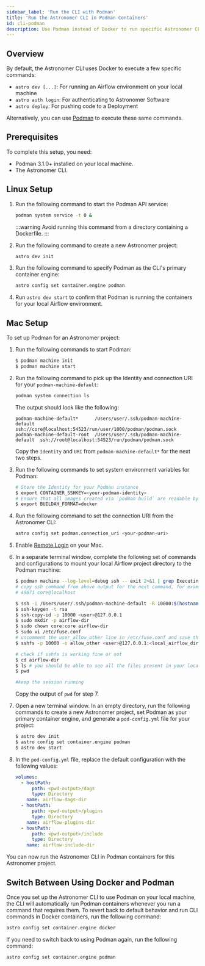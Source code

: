 ```yaml
---
sidebar_label: 'Run the CLI with Podman'
title: 'Run the Astronomer CLI in Podman Containers'
id: cli-podman
description: Use Podman instead of Docker to run specific Astronomer CLI commands.
---
```


## Overview

By default, the Astronomer CLI uses Docker to execute a few specific commands:

- `astro dev [...]`: For running an Airflow environment on your local machine
- `astro auth login`: For authenticating to Astronomer Software
- `astro deploy`: For pushing code to a Deployment

Alternatively, you can use [Podman](https://podman.io/) to execute these same commands.

## Prerequisites

To complete this setup, you need:

- Podman 3.1.0+ installed on your local machine.
- The Astronomer CLI.

## Linux Setup

1. Run the following command to start the Podman API service:

    ```sh
    podman system service -t 0 &
    ```

    :::warning
    Avoid running this command from a directory containing a Dockerfile.
    :::

2. Run the following command to create a new Astronomer project:

    ```sh
    astro dev init
    ```

3. Run the following command to specify Podman as the CLI's primary container engine:

    ```sh
    astro config set container.engine podman
    ```

4. Run `astro dev start` to confirm that Podman is running the containers for your local Airflow environment.

## Mac Setup

To set up Podman for an Astronomer project:


1. Run the following commands to start Podman:

    ```sh
    $ podman machine init
    $ podman machine start
    ```

2. Run the following command to pick up the Identity and connection URI for your `podman-machine-default`:

    ```sh
    podman system connection ls
    ```

    The output should look like the following:

    ```text
    podman-machine-default*      /Users/user/.ssh/podman-machine-default  ssh://core@localhost:54523/run/user/1000/podman/podman.sock
    podman-machine-default-root  /Users/user/.ssh/podman-machine-default  ssh://root@localhost:54523/run/podman/podman.sock
    ```

    Copy the `Identity` and `URI` from `podman-machine-default*` for the next two steps.

3. Run the following commands to set system environment variables for Podman:

    ```sh
    # Store the Identity for your Podman instance
    $ export CONTAINER_SSHKEY=<your-podman-identity>
    # Ensure that all images created via `podman build` are readable by Software Deployments. Primarily for use in CI/CD pipelines which require use of the Podman CLI.
    $ export BUILDAH_FORMAT=docker
    ```

4. Run the following command to set the connection URI from the Astronomer CLI:

    ```sh
    astro config set podman.connection_uri <your-podman-uri>
    ```

5. Enable [Remote Login](https://support.apple.com/en-gb/guide/mac-help/mchlp1066/mac#:~:text=Set%20up%20Remote%20Login%20on,Sharing%20%2C%20then%20select%20Remote%20Login.&text=Select%20the%20Remote%20Login%20tickbox,access%20for%20remote%20users%E2%80%9D%20checkbox.) on your Mac.

6. In a separate terminal window, complete the following set of commands and configurations to mount your local Airflow project directory to the Podman machine:

    ```sh
    $ podman machine --log-level=debug ssh -- exit 2>&1 | grep Executing
    # copy ssh command from above output for the next command, for example:
    # 49671 core@localhost

    $ ssh -i /Users/user/.ssh/podman-machine-default -R 10000:$(hostname):22 -p <ssh-command>
    $ ssh-keygen -t rsa
    $ ssh-copy-id -p 10000 <user>@127.0.0.1
    $ sudo mkdir -p airflow-dir
    $ sudo chown core:core airflow-dir
    $ sudo vi /etc/fuse.conf
    # uncomment the user_allow_other line in /etc/fuse.conf and save the file
    $ sshfs -p 10000 -o allow_other <user>@127.0.0.1:<local_airflow_dir_path> airflow-dir

    # check if sshfs is working fine or not
    $ cd airflow-dir
    $ ls # you should be able to see all the files present in your local airflow directory
    $ pwd

    #keep the session running
    ```

    Copy the output of `pwd` for step 7.

7. Open a new terminal window. In an empty directory, run the following commands to create a new Astronomer project, set Podman as your primary container engine, and generate a `pod-config.yml` file for your project:

    ```sh
    $ astro dev init
    $ astro config set container.engine podman
    $ astro dev start
    ```

8. In the `pod-config.yml` file, replace the default configuration with the following values:

    ```yaml
    volumes:
      - hostPath:
          path: <pwd-output>/dags
          type: Directory
        name: airflow-dags-dir
      - hostPath:
          path: <pwd-output>/plugins
          type: Directory
        name: airflow-plugins-dir
      - hostPath:
          path: <pwd-output>/include
          type: Directory
        name: airflow-include-dir
    ```

You can now run the Astronomer CLI in Podman containers for this Astronomer project.

## Switch Between Using Docker and Podman

Once you set up the Astronomer CLI to use Podman on your local machine, the CLI will automatically run Podman containers whenever you run a command that requires them. To revert back to default behavior and run CLI commands in Docker containers, run the following command:

```sh
astro config set container.engine docker
```

If you need to switch back to using Podman again, run the following command:

```sh
astro config set container.engine podman
```
